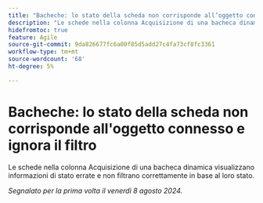 ```yaml
---
title: "Bacheche: lo stato della scheda non corrisponde all’oggetto connesso e ignora il filtro"
description: "Le schede nella colonna Acquisizione di una bacheca dinamica mostrano informazioni di stato errate e non filtrano correttamente in base al loro stato."
hidefromtoc: true
feature: Agile
source-git-commit: 9da826677fc6a00f85d5add27c4fa73cf8fc3361
workflow-type: tm+mt
source-wordcount: '68'
ht-degree: 5%

---
```



# Bacheche: lo stato della scheda non corrisponde all&#39;oggetto connesso e ignora il filtro

Le schede nella colonna Acquisizione di una bacheca dinamica visualizzano informazioni di stato errate e non filtrano correttamente in base al loro stato.

_Segnalato per la prima volta il venerdì 8 agosto 2024._

